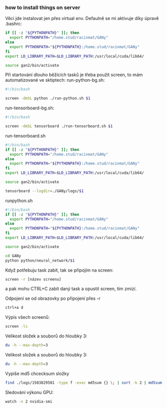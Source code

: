 ### how to install things on server
Věci jde instalovat jen přes virtual env. 
Defaulně se mi aktivuje díky úpravě .bashrc:

````bash
if [[ -z "${PYTHONPATH}" ]]; then
  export PYTHONPATH="/home.stud/racinmat/GANy"
else
  export PYTHONPATH="${PYTHONPATH}:/home.stud/racinmat/GANy"
fi
export LD_LIBRARY_PATH=$LD_LIBRARY_PATH:/usr/local/cuda/lib64/

source gan2/bin/activate
```` 

Při startování dlouho běžících tasků je třeba použít screen, to mám automatizované ve sktiptech:
run-python-bg.sh:
````bash
#!/bin/bash

screen -dmSL python ./run-python.sh $1
````

run-tensorboard-bg.sh:
````bash
#!/bin/bash

screen -dmSL tensorboard ./run-tensorboard.sh $1
````
run-tensorboard.sh
````bash
#!/bin/bash
if [[ -z "${PYTHONPATH}" ]]; then
  export PYTHONPATH="/home.stud/racinmat/GANy"
else
  export PYTHONPATH="${PYTHONPATH}:/home.stud/racinmat/GANy"
fi
export LD_LIBRARY_PATH=$LD_LIBRARY_PATH:/usr/local/cuda/lib64/

source gan2/bin/activate

tensorboard --logdir=./GANy/logs/$1
````

runpython.sh
````bash
#!/bin/bash
if [[ -z "${PYTHONPATH}" ]]; then
  export PYTHONPATH="/home.stud/racinmat/GANy"
else
  export PYTHONPATH="${PYTHONPATH}:/home.stud/racinmat/GANy"
fi
export LD_LIBRARY_PATH=$LD_LIBRARY_PATH:/usr/local/cuda/lib64/

source gan2/bin/activate

cd GANy
python python/neural_network/$1
````

Když potřebuju task zabít, tak se připojím na screen:
````bash
screen -r [název screenu]
````
a pak mohu CTRL+C zabít daný task a opustit screen, tím zmizí.

Odpojení se od obrazovky po připojení přes -r
````bash
ctrl+a d
````


Výpis všech screenů:
````bash
screen -ls
````

Velikost složek a souborů do hloubky 3:
````bash
du -h --max-depth=3
````


Velikost složek a souborů do hloubky 3:
````bash
du -h --max-depth=3
````

Vypíše md5 chcecksum složky
````bash
find ./logs/1503829581 -type f -exec md5sum {} \; | sort -k 2 | md5sum

````

Sledování výkonu GPU:
````bash
watch -n 2 nvidia-smi
````
